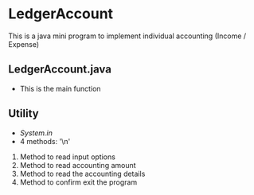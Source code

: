 # LedgerAccount
This is a java mini program to implement individual accounting (Income / Expense)


## LedgerAccount.java 
* This is the main function



## Utility
* _System.in_
* 4 methods: '\n'
1. Method to read input options
2. Method to read accounting amount
3. Method to read the accounting details
4. Method to confirm exit the program
